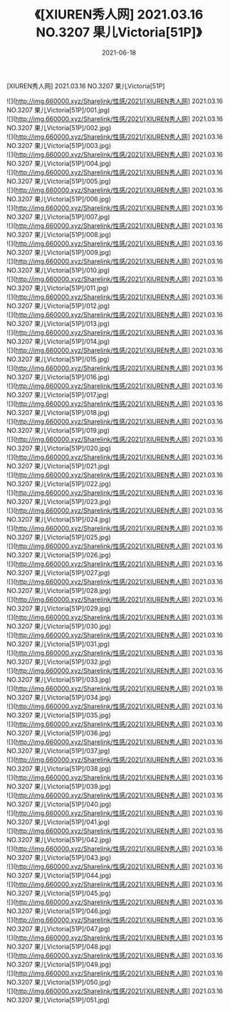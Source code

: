 ﻿---
layout: post
title:  《[XIUREN秀人网] 2021.03.16 NO.3207 果儿Victoria[51P]》
date:   2021-06-18
img: http://img.660000.xyz/Sharelink/性感/2021/[XIUREN秀人网] 2021.03.16 NO.3207 果儿Victoria[51P]/000.jpg
categories: [美女, 清纯, 唯美]
---

[XIUREN秀人网] 2021.03.16 NO.3207 果儿Victoria[51P]

  ![](http://img.660000.xyz/Sharelink/性感/2021/[XIUREN秀人网] 2021.03.16 NO.3207 果儿Victoria[51P]/001.jpg) <br> ![](http://img.660000.xyz/Sharelink/性感/2021/[XIUREN秀人网] 2021.03.16 NO.3207 果儿Victoria[51P]/002.jpg) <br> ![](http://img.660000.xyz/Sharelink/性感/2021/[XIUREN秀人网] 2021.03.16 NO.3207 果儿Victoria[51P]/003.jpg) <br> ![](http://img.660000.xyz/Sharelink/性感/2021/[XIUREN秀人网] 2021.03.16 NO.3207 果儿Victoria[51P]/004.jpg) <br> ![](http://img.660000.xyz/Sharelink/性感/2021/[XIUREN秀人网] 2021.03.16 NO.3207 果儿Victoria[51P]/005.jpg) <br> ![](http://img.660000.xyz/Sharelink/性感/2021/[XIUREN秀人网] 2021.03.16 NO.3207 果儿Victoria[51P]/006.jpg) <br> ![](http://img.660000.xyz/Sharelink/性感/2021/[XIUREN秀人网] 2021.03.16 NO.3207 果儿Victoria[51P]/007.jpg) <br> ![](http://img.660000.xyz/Sharelink/性感/2021/[XIUREN秀人网] 2021.03.16 NO.3207 果儿Victoria[51P]/008.jpg) <br> ![](http://img.660000.xyz/Sharelink/性感/2021/[XIUREN秀人网] 2021.03.16 NO.3207 果儿Victoria[51P]/009.jpg) <br> ![](http://img.660000.xyz/Sharelink/性感/2021/[XIUREN秀人网] 2021.03.16 NO.3207 果儿Victoria[51P]/010.jpg) <br> ![](http://img.660000.xyz/Sharelink/性感/2021/[XIUREN秀人网] 2021.03.16 NO.3207 果儿Victoria[51P]/011.jpg) <br> ![](http://img.660000.xyz/Sharelink/性感/2021/[XIUREN秀人网] 2021.03.16 NO.3207 果儿Victoria[51P]/012.jpg) <br> ![](http://img.660000.xyz/Sharelink/性感/2021/[XIUREN秀人网] 2021.03.16 NO.3207 果儿Victoria[51P]/013.jpg) <br> ![](http://img.660000.xyz/Sharelink/性感/2021/[XIUREN秀人网] 2021.03.16 NO.3207 果儿Victoria[51P]/014.jpg) <br> ![](http://img.660000.xyz/Sharelink/性感/2021/[XIUREN秀人网] 2021.03.16 NO.3207 果儿Victoria[51P]/015.jpg) <br> ![](http://img.660000.xyz/Sharelink/性感/2021/[XIUREN秀人网] 2021.03.16 NO.3207 果儿Victoria[51P]/016.jpg) <br> ![](http://img.660000.xyz/Sharelink/性感/2021/[XIUREN秀人网] 2021.03.16 NO.3207 果儿Victoria[51P]/017.jpg) <br> ![](http://img.660000.xyz/Sharelink/性感/2021/[XIUREN秀人网] 2021.03.16 NO.3207 果儿Victoria[51P]/018.jpg) <br> ![](http://img.660000.xyz/Sharelink/性感/2021/[XIUREN秀人网] 2021.03.16 NO.3207 果儿Victoria[51P]/019.jpg) <br> ![](http://img.660000.xyz/Sharelink/性感/2021/[XIUREN秀人网] 2021.03.16 NO.3207 果儿Victoria[51P]/020.jpg) <br> ![](http://img.660000.xyz/Sharelink/性感/2021/[XIUREN秀人网] 2021.03.16 NO.3207 果儿Victoria[51P]/021.jpg) <br> ![](http://img.660000.xyz/Sharelink/性感/2021/[XIUREN秀人网] 2021.03.16 NO.3207 果儿Victoria[51P]/022.jpg) <br> ![](http://img.660000.xyz/Sharelink/性感/2021/[XIUREN秀人网] 2021.03.16 NO.3207 果儿Victoria[51P]/023.jpg) <br> ![](http://img.660000.xyz/Sharelink/性感/2021/[XIUREN秀人网] 2021.03.16 NO.3207 果儿Victoria[51P]/024.jpg) <br> ![](http://img.660000.xyz/Sharelink/性感/2021/[XIUREN秀人网] 2021.03.16 NO.3207 果儿Victoria[51P]/025.jpg) <br> ![](http://img.660000.xyz/Sharelink/性感/2021/[XIUREN秀人网] 2021.03.16 NO.3207 果儿Victoria[51P]/026.jpg) <br> ![](http://img.660000.xyz/Sharelink/性感/2021/[XIUREN秀人网] 2021.03.16 NO.3207 果儿Victoria[51P]/027.jpg) <br> ![](http://img.660000.xyz/Sharelink/性感/2021/[XIUREN秀人网] 2021.03.16 NO.3207 果儿Victoria[51P]/028.jpg) <br> ![](http://img.660000.xyz/Sharelink/性感/2021/[XIUREN秀人网] 2021.03.16 NO.3207 果儿Victoria[51P]/029.jpg) <br> ![](http://img.660000.xyz/Sharelink/性感/2021/[XIUREN秀人网] 2021.03.16 NO.3207 果儿Victoria[51P]/030.jpg) <br> ![](http://img.660000.xyz/Sharelink/性感/2021/[XIUREN秀人网] 2021.03.16 NO.3207 果儿Victoria[51P]/031.jpg) <br> ![](http://img.660000.xyz/Sharelink/性感/2021/[XIUREN秀人网] 2021.03.16 NO.3207 果儿Victoria[51P]/032.jpg) <br> ![](http://img.660000.xyz/Sharelink/性感/2021/[XIUREN秀人网] 2021.03.16 NO.3207 果儿Victoria[51P]/033.jpg) <br> ![](http://img.660000.xyz/Sharelink/性感/2021/[XIUREN秀人网] 2021.03.16 NO.3207 果儿Victoria[51P]/034.jpg) <br> ![](http://img.660000.xyz/Sharelink/性感/2021/[XIUREN秀人网] 2021.03.16 NO.3207 果儿Victoria[51P]/035.jpg) <br> ![](http://img.660000.xyz/Sharelink/性感/2021/[XIUREN秀人网] 2021.03.16 NO.3207 果儿Victoria[51P]/036.jpg) <br> ![](http://img.660000.xyz/Sharelink/性感/2021/[XIUREN秀人网] 2021.03.16 NO.3207 果儿Victoria[51P]/037.jpg) <br> ![](http://img.660000.xyz/Sharelink/性感/2021/[XIUREN秀人网] 2021.03.16 NO.3207 果儿Victoria[51P]/038.jpg) <br> ![](http://img.660000.xyz/Sharelink/性感/2021/[XIUREN秀人网] 2021.03.16 NO.3207 果儿Victoria[51P]/039.jpg) <br> ![](http://img.660000.xyz/Sharelink/性感/2021/[XIUREN秀人网] 2021.03.16 NO.3207 果儿Victoria[51P]/040.jpg) <br> ![](http://img.660000.xyz/Sharelink/性感/2021/[XIUREN秀人网] 2021.03.16 NO.3207 果儿Victoria[51P]/041.jpg) <br> ![](http://img.660000.xyz/Sharelink/性感/2021/[XIUREN秀人网] 2021.03.16 NO.3207 果儿Victoria[51P]/042.jpg) <br> ![](http://img.660000.xyz/Sharelink/性感/2021/[XIUREN秀人网] 2021.03.16 NO.3207 果儿Victoria[51P]/043.jpg) <br> ![](http://img.660000.xyz/Sharelink/性感/2021/[XIUREN秀人网] 2021.03.16 NO.3207 果儿Victoria[51P]/044.jpg) <br> ![](http://img.660000.xyz/Sharelink/性感/2021/[XIUREN秀人网] 2021.03.16 NO.3207 果儿Victoria[51P]/045.jpg) <br> ![](http://img.660000.xyz/Sharelink/性感/2021/[XIUREN秀人网] 2021.03.16 NO.3207 果儿Victoria[51P]/046.jpg) <br> ![](http://img.660000.xyz/Sharelink/性感/2021/[XIUREN秀人网] 2021.03.16 NO.3207 果儿Victoria[51P]/047.jpg) <br> ![](http://img.660000.xyz/Sharelink/性感/2021/[XIUREN秀人网] 2021.03.16 NO.3207 果儿Victoria[51P]/048.jpg) <br> ![](http://img.660000.xyz/Sharelink/性感/2021/[XIUREN秀人网] 2021.03.16 NO.3207 果儿Victoria[51P]/049.jpg) <br> ![](http://img.660000.xyz/Sharelink/性感/2021/[XIUREN秀人网] 2021.03.16 NO.3207 果儿Victoria[51P]/050.jpg) <br> ![](http://img.660000.xyz/Sharelink/性感/2021/[XIUREN秀人网] 2021.03.16 NO.3207 果儿Victoria[51P]/051.jpg) <br>
